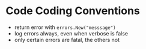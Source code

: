 # Code Coding Conventions
* return error with `errors.New("messsage")`
* log errors always, even when verbose is false
* only certain errors are fatal, the others not